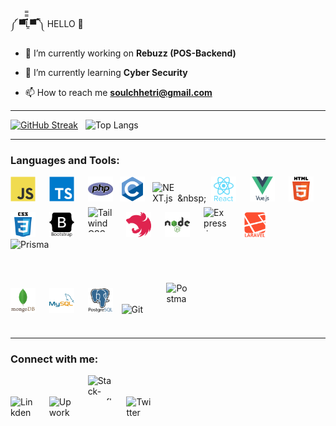 ༼ ▀̿̿Ĺ̯̿̿▀̿ ̿༽ HELLO 👋

- 🔭 I’m currently working on **Rebuzz (POS-Backend)**

- 🌱 I’m currently learning **Cyber Security**

- 📫 How to reach me **soulchhetri@gmail.com**

-------------------------------------------------------------------------------------------------------------------------------------------------------------------------------------------

[![GitHub Streak](https://streak-stats.demolab.com?user=Soul-Xettri&theme=dark&card_width=520)](https://git.io/streak-stats)&nbsp;&nbsp;&nbsp;![Top Langs](https://github-readme-stats.vercel.app/api/top-langs/?username=soul-xettri&hide=html,css&langs_count=8&layout=compact&title_color=fff&text_color=fff&bg_color=121212)

-------------------------------------------------------------------------------------------------------------------------------------------------------------------------------------------

### Languages and Tools:

[<img src="https://raw.githubusercontent.com/devicons/devicon/master/icons/javascript/javascript-original.svg" alt="JavaScript" width="40" height="40" style="display:inline-block; margin-right: 10px;">](https://developer.mozilla.org/en-US/docs/Web/JavaScript)&nbsp;&nbsp;
[<img src="https://raw.githubusercontent.com/devicons/devicon/master/icons/typescript/typescript-original.svg" alt="TypeScript" width="40" height="40" style="display:inline-block; margin-right: 10px;">](https://www.typescriptlang.org/)&nbsp;&nbsp;
[<img src="https://raw.githubusercontent.com/devicons/devicon/master/icons/php/php-original.svg" alt="PHP" width="40" height="40" style="display:inline-block;">](https://www.php.net)&nbsp;&nbsp;
[<img src="https://raw.githubusercontent.com/devicons/devicon/master/icons/c/c-original.svg" alt="C" width="40" height="40" style="display:inline-block;">](https://www.cprogramming.com/)&nbsp;&nbsp;
[<img src="https://cdn.worldvectorlogo.com/logos/next-1.svg" alt="NEXT.js" width="40" height="40" style="display:inline-block;">](https://nextjs.org/")&nbsp;&nbsp;
[<img src="https://raw.githubusercontent.com/devicons/devicon/master/icons/react/react-original-wordmark.svg" alt="React" width="40" height="40" style="display:inline-block; margin-right: 10px;">](https://reactjs.org/)&nbsp;&nbsp;
[<img src="https://raw.githubusercontent.com/devicons/devicon/master/icons/vuejs/vuejs-original-wordmark.svg" alt="Vue.js" width="40" height="40" style="display:inline-block; margin-right: 10px;">](https://vuejs.org/)&nbsp;&nbsp;
[<img src="https://raw.githubusercontent.com/devicons/devicon/master/icons/html5/html5-original-wordmark.svg" alt="HTML5" width="40" height="40" style="display:inline-block; margin-right: 10px;">](https://developer.mozilla.org/en-US/docs/Glossary/HTML5)&nbsp;&nbsp;
[<img src="https://raw.githubusercontent.com/devicons/devicon/master/icons/css3/css3-original-wordmark.svg" alt="CSS3" width="40" height="40" style="display:inline-block; margin-right: 10px;">](https://www.w3schools.com/css/)&nbsp;&nbsp;
[<img src="https://raw.githubusercontent.com/devicons/devicon/master/icons/bootstrap/bootstrap-plain-wordmark.svg" alt="Bootstrap" width="40" height="40" style="display:inline-block; margin-right: 10px;">](https://getbootstrap.com)&nbsp;&nbsp;
[<img src="https://www.vectorlogo.zone/logos/tailwindcss/tailwindcss-icon.svg" alt="Tailwind CSS" width="40" height="40" style="display:inline-block; margin-right: 10px;">](https://tailwindcss.com/)&nbsp;&nbsp;
[<img src="https://raw.githubusercontent.com/devicons/devicon/master/icons/nestjs/nestjs-plain.svg" alt="Nest.js" width="40" height="40" style="display:inline-block; margin-right: 10px;">](https://nestjs.com/)&nbsp;&nbsp;
[<img src="https://raw.githubusercontent.com/devicons/devicon/master/icons/nodejs/nodejs-original-wordmark.svg" alt="Node.js" width="40" height="40" style="display:inline-block; margin-right: 10px;">](https://nodejs.org)&nbsp;&nbsp;
[<img src="https://adware-technologies.s3.amazonaws.com/uploads/technology/thumbnail/20/express-js.png" alt="Express.js" width="40" height="40" style="display:inline-block; margin-right: 10px;">](https://expressjs.com)&nbsp;&nbsp;
[<img src="https://raw.githubusercontent.com/devicons/devicon/master/icons/laravel/laravel-plain-wordmark.svg" alt="Laravel" width="40" height="40" style="display:inline-block; margin-right: 10px;">](https://laravel.com/)&nbsp;&nbsp;
[<img src="https://cdn.worldvectorlogo.com/logos/prisma-2.svg" alt="Prisma" width="70" height="50" style="display:inline-block; margin-right: 10px;">](https://www.prisma.io/)
####
[<img src="https://raw.githubusercontent.com/devicons/devicon/master/icons/mongodb/mongodb-original-wordmark.svg" alt="MongoDB" width="40" height="40" style="display:inline-block; margin-right: 10px;">](https://www.mongodb.com/)&nbsp;&nbsp;
[<img src="https://raw.githubusercontent.com/devicons/devicon/master/icons/mysql/mysql-original-wordmark.svg" alt="MySQL" width="40" height="40" style="display:inline-block; margin-right: 10px;">](https://www.mysql.com/)&nbsp;&nbsp;
[<img src="https://raw.githubusercontent.com/devicons/devicon/master/icons/postgresql/postgresql-original-wordmark.svg" alt="PostgreSQL" width="40" height="40" style="display:inline-block; margin-right: 10px;">](https://www.postgresql.org)
[<img src="https://www.vectorlogo.zone/logos/git-scm/git-scm-icon.svg" alt="Git" width="50" height="40" style="display:inline-block; margin-right: 10px;">](https://git-scm.com/)&nbsp;&nbsp;
[<img src="https://www.vectorlogo.zone/logos/getpostman/getpostman-icon.svg" alt="Postman" width="40" height="40" style="display:inline-block; margin-right: 10px;">](https://postman.com)&nbsp;&nbsp;

-------------------------------------------------------------------------------------------------------------------------------------------------------------------------------------------

### Connect with me:

[<img src="https://raw.githubusercontent.com/rahuldkjain/github-profile-readme-generator/master/src/images/icons/Social/linked-in-alt.svg" alt="Linkden" width="40" height="40" style="display:inline-block; margin-right: 10px;">](https://linkedin.com/in/rakesh-chhetri-91479a270)&nbsp;&nbsp;
[<img src="https://assets-global.website-files.com/603fea6471d9d8559d077603/6092b7514135708162a4be92_Favicon%20256.png" alt="Upwork" width="40" height="40" style="display:inline-block; margin-right: 10px;">](https://www.upwork.com/freelancers/~01f7419096cd15cf5c)&nbsp;&nbsp;
[<img src="https://raw.githubusercontent.com/rahuldkjain/github-profile-readme-generator/master/src/images/icons/Social/stack-overflow.svg" alt="Stack-overflow" width="40" height="40" style="display:inline-block; margin-right: 10px;">](https://stackoverflow.com/users/21966861/soul-xettri)&nbsp;&nbsp;
[<img src="https://raw.githubusercontent.com/rahuldkjain/github-profile-readme-generator/master/src/images/icons/Social/twitter.svg" alt="Twitter" width="40" height="40" style="display:inline-block; margin-right: 10px;">](https://twitter.com/turuhate)&nbsp;&nbsp;

